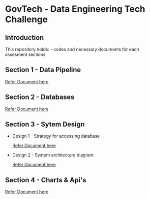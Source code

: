 # GovTech - Data Engineering Tech Challenge
 

## Introduction 
This repository holds:
    - codes and necessary documents for each assesment sections
 
## Section 1 - Data Pipeline

[Refer Document here](/section_1_data_pipeline/README_section_2.md)
    
## Section 2 - Databases

[Refer Document here](/section_2_databases/README_section_2.md)

## Section 3 - Sytem Design

- Design 1 - Strategy for accessing database

    [Refer Document here](/section_3_system_design/README_section_3_design_1.md)

- Design 2 - System architecture diagram

    [Refer Document here](/section_3_system_design/README_section_3_design_2.md)
 
## Section 4 - Charts & Api's

[Refer Document here](/section_4_charts_apis/README_section_4.md)